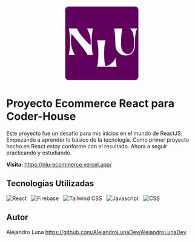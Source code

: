 <div align='center'>
    <img src='./public/nlufavicon.svg' height='200'>
</div>

# Proyecto Ecommerce React para Coder-House

Este proyecto fue un desafío para mis inicios en el mundo de ReactJS. Empezando a aprender lo básico de la tecnología. Como primer proyecto hecho en React estoy conforme con el resultado. Ahora a seguir practicando y estudiando.

**Visita:** https://nlu-ecommerce.vercel.app/

## Tecnologías Utilizadas

<img src="https://upload.wikimedia.org/wikipedia/commons/a/a7/React-icon.svg" alt="React" height="50"/>&nbsp;&nbsp; <img src="https://cdn.worldvectorlogo.com/logos/firebase-1.svg" alt="Firebase" height="50"/>&nbsp;&nbsp; <img src="https://www.vectorlogo.zone/logos/tailwindcss/tailwindcss-icon.svg" alt="Tailwind CSS" height="50"/>&nbsp;&nbsp; <img src="https://i0.wp.com/www.duomimikry.de/wp-content/uploads/2016/03/js-logo.png?fit=500%2C500&ssl=1" alt="Javascript" height="50"/>&nbsp;&nbsp; <img src="https://upload.wikimedia.org/wikipedia/commons/d/d5/CSS3_logo_and_wordmark.svg" alt="CSS" height="50"/>&nbsp;&nbsp;

## Autor

Alejandro Luna https://github.com/AlejandroLunaDev/AlejandroLunaDev